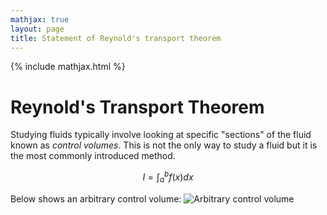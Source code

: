 ```yaml
---
mathjax: true
layout: page
title: Statement of Reynold's transport theorem
---
```

{% include mathjax.html %}
# Reynold's Transport Theorem
Studying fluids typically involve looking at specific "sections" of the fluid known as *control volumes*. This is not the only way to study a fluid but it is the most commonly introduced method.

$$I = \int_{a}^{b}f(x)dx$$

Below shows an arbitrary control volume:
![Arbitrary control volume](https://rprador.github.io/rprador/fluid-mech/figures/control-volume.PNG)


